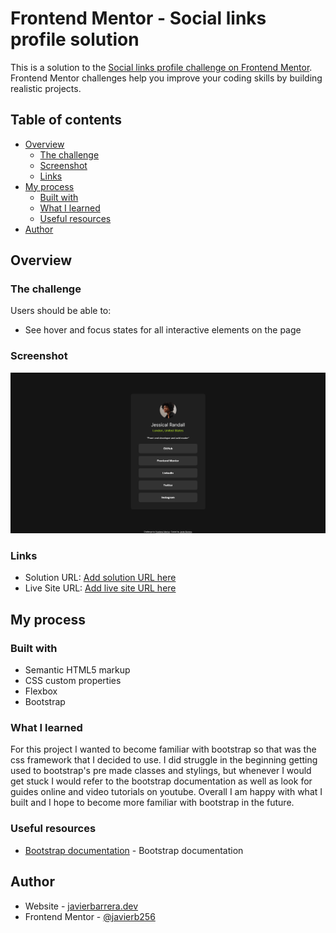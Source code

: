 # Frontend Mentor - Social links profile solution

This is a solution to the [Social links profile challenge on Frontend Mentor](https://www.frontendmentor.io/challenges/social-links-profile-UG32l9m6dQ). Frontend Mentor challenges help you improve your coding skills by building realistic projects. 

## Table of contents

- [Overview](#overview)
  - [The challenge](#the-challenge)
  - [Screenshot](#screenshot)
  - [Links](#links)
- [My process](#my-process)
  - [Built with](#built-with)
  - [What I learned](#what-i-learned)
  - [Useful resources](#useful-resources)
- [Author](#author)

## Overview

### The challenge

Users should be able to:

- See hover and focus states for all interactive elements on the page

### Screenshot

![Screenshot](./assets/images/website-screenshot.png)

### Links

- Solution URL: [Add solution URL here](https://your-solution-url.com)
- Live Site URL: [Add live site URL here](https://your-live-site-url.com)

## My process

### Built with

- Semantic HTML5 markup
- CSS custom properties
- Flexbox
- Bootstrap

### What I learned

For this project I wanted to become familiar with bootstrap so that was the css framework that I decided to use. I did struggle in the beginning getting used to bootstrap's pre made classes and stylings, but whenever I would get stuck I would refer to the bootstrap documentation as well as look for guides online and video tutorials on youtube. Overall I am happy with what I built and I hope to become more familiar with bootstrap in the future.



### Useful resources

- [Bootstrap documentation](https://getbootstrap.com/) - Bootstrap documentation

## Author

- Website - [javierbarrera.dev](https://javierbarrera.dev/)
- Frontend Mentor - [@javierb256](https://www.frontendmentor.io/profile/javierb256)
